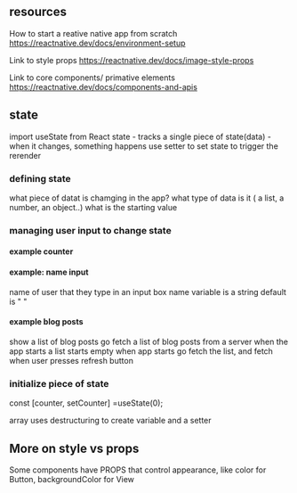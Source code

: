 ## resources

How to start a reative native app from scratch
https://reactnative.dev/docs/environment-setup

Link to style props
https://reactnative.dev/docs/image-style-props

Link to core components/ primative elements
https://reactnative.dev/docs/components-and-apis

## state

import useState from React
state - tracks a single piece of state(data) -when it changes, something happens
use setter to set state to trigger the rerender

### defining state
what piece of datat is chamging in the app?
what type of data is it ( a list, a number, an object..)
what is the starting value

### managing user input to change state

#### example counter

#### example: name input
name of user that they type in an input box
name variable is a string
default is " " 

#### example blog posts
show a list of blog posts
go fetch a list of blog posts from a server when the app starts
a list
starts empty
when app starts go fetch the list, and fetch when user presses refresh button

### initialize piece of state
const [counter, setCounter] =useState(0);

array uses destructuring to create variable and a setter


## More on style vs props
Some components have PROPS that control appearance, like color for Button, backgroundColor for View